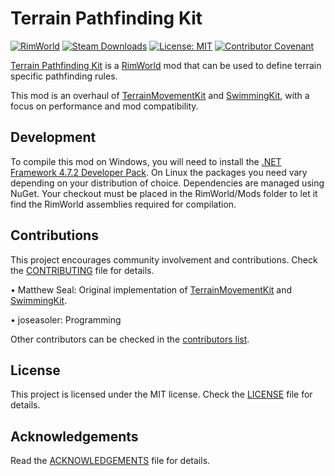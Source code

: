 Terrain Pathfinding Kit
===

[![RimWorld](https://img.shields.io/badge/RimWorld-1.4-informational)](https://rimworldgame.com/) [![Steam Downloads](https://img.shields.io/steam/downloads/ToDo)](https://steamcommunity.com/sharedfiles/filedetails/?id=2813426619) [![License: MIT](https://img.shields.io/badge/License-MIT-yellow.svg)](https://opensource.org/licenses/MIT) [![Contributor Covenant](https://img.shields.io/badge/Contributor%20Covenant-2.1-4baaaa.svg)](CODE_OF_CONDUCT.md)

[Terrain Pathfinding Kit](https://steamcommunity.com/sharedfiles/filedetails/?id=2876541977) is a [RimWorld](https://rimworldgame.com/) mod that can be used to define terrain specific pathfinding rules.

This mod is an overhaul of [TerrainMovementKit](https://steamcommunity.com/sharedfiles/filedetails/?id=2048567351) and [SwimmingKit](https://steamcommunity.com/sharedfiles/filedetails/?id=1542399915), with a focus on performance and mod compatibility.

Development
---

To compile this mod on Windows, you will need to install the [.NET Framework 4.7.2 Developer Pack](https://dotnet.microsoft.com/en-us/download/dotnet-framework/net472). On Linux the packages you need vary depending on your distribution of choice. Dependencies are managed using NuGet. Your checkout must be placed in the RimWorld/Mods folder to let it find the RimWorld assemblies required for compilation.

Contributions
---

This project encourages community involvement and contributions. Check the [CONTRIBUTING](CONTRIBUTING.md) file for details.

• Matthew Seal: Original implementation of [TerrainMovementKit](https://github.com/MSeal/RimworldTerrainMovementKit) and [SwimmingKit](https://github.com/MSeal/RimworldSwimming).

• joseasoler: Programming

Other contributors can be checked in the [contributors list](https://github.com/joseasoler/terrain-pathfinding-kit/graphs/contributors).

License
---

This project is licensed under the MIT license. Check the [LICENSE](LICENSE) file for details.

Acknowledgements
---

Read the [ACKNOWLEDGEMENTS](ACKNOWLEDGEMENTS.md) file for details.
